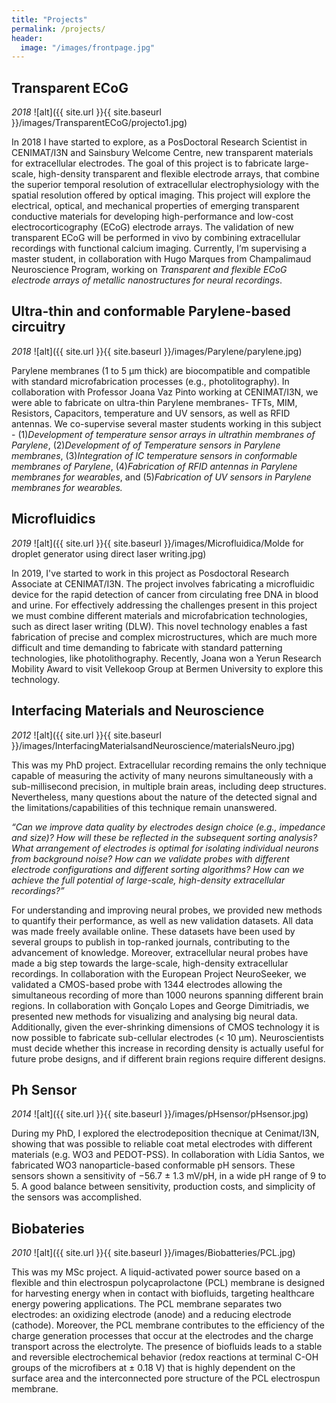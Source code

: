 ```yaml
---
title: "Projects"
permalink: /projects/
header:
  image: "/images/frontpage.jpg"
---
```


## Transparent ECoG 

*2018*
![alt]({{ site.url }}{{ site.baseurl }}/images/TransparentECoG/projecto1.jpg)

In 2018 I have started to explore, as a PosDoctoral Research Scientist in CENIMAT/I3N and Sainsbury Welcome Centre, new transparent materials for extracellular electrodes. The goal of this project is to fabricate large-scale, high-density transparent and flexible electrode arrays, that combine the superior temporal resolution of extracellular electrophysiology with the spatial resolution offered by optical imaging. This project will explore the electrical, optical, and mechanical properties of emerging transparent conductive materials for developing high-performance and low-cost electrocorticography (ECoG) electrode arrays. The validation of new transparent ECoG will be performed in vivo by combining extracellular recordings with functional calcium imaging. Currently, I’m supervising a master student, in collaboration with Hugo Marques from Champalimaud Neuroscience Program, working on *Transparent and flexible ECoG electrode arrays of metallic nanostructures for neural recordings*. 


## Ultra-thin and conformable Parylene-based circuitry 

*2018*
![alt]({{ site.url }}{{ site.baseurl }}/images/Parylene/parylene.jpg)

Parylene membranes (1 to 5 µm thick) are biocompatible and compatible with standard microfabrication processes (e.g., photolitography). In collaboration with Professor Joana Vaz Pinto working at CENIMAT/I3N, we were able to fabricate on ultra-thin Parylene membranes- TFTs, MIM, Resistors, Capacitors, temperature and UV sensors, as well as RFID antennas. We co-supervise several master students working in this subject - (1)*Development of temperature sensor arrays in ultrathin membranes of Parylene*, (2)*Development of of Temperature sensors in Parylene membranes*, (3)*Integration of IC temperature sensors in conformable membranes of Parylene*, (4)*Fabrication of RFID antennas in Parylene membranes for wearables*, and (5)*Fabrication of UV sensors in Parylene membranes for wearables.* 


## Microfluidics

*2019*
![alt]({{ site.url }}{{ site.baseurl }}/images/Microfluidica/Molde for droplet generator using direct laser writing.jpg)

In 2019, I've started to work in this project as Posdoctoral Research Associate at CENIMAT/I3N. The project involves fabricating a microfluidic device for the rapid detection of cancer from circulating free DNA in blood and urine. For effectively addressing the challenges present in this project we must combine different materials and microfabrication technologies, such as direct laser writing (DLW). This novel technology enables a fast fabrication of precise and complex microstructures, which are much more difficult and time demanding to fabricate with standard patterning technologies, like photolithography. Recently, Joana won a Yerun Research Mobility Award to visit Vellekoop Group at Bermen University to explore this technology.      

## Interfacing Materials and Neuroscience 

*2012*
![alt]({{ site.url }}{{ site.baseurl }}/images/InterfacingMaterialsandNeuroscience/materialsNeuro.jpg)

This was my PhD project. Extracellular recording remains the only technique capable of measuring the activity of many neurons simultaneously with a sub-millisecond precision, in multiple brain areas, including deep structures. Nevertheless, many questions about the nature of the detected signal and the limitations/capabilities of this technique remain unanswered.

*“Can we improve data quality by electrodes design choice (e.g., impedance and size)? How will these be reflected in the subsequent sorting analysis? What arrangement of electrodes is optimal for isolating individual neurons from background noise? How can we validate probes with different electrode configurations and different sorting algorithms? How can we achieve the full potential of large-scale, high-density extracellular recordings?”*

For understanding and improving neural probes, we provided new methods to quantify their performance, as well as new validation datasets. All data was made freely available online. These datasets have been used by several groups to publish in top-ranked journals, contributing to the advancement of knowledge. Moreover, extracellular neural probes have made a big step towards the large-scale, high-density extracellular recordings. In collaboration with the European Project NeuroSeeker, we validated a CMOS-based probe with 1344 electrodes allowing the simultaneous recording of more than 1000 neurons spanning different brain regions. In collaboration with Gonçalo Lopes and George Dimitriadis, we presented new methods for visualizing and analysing big neural data. Additionally, given the ever-shrinking dimensions of CMOS technology it is now possible to fabricate sub-cellular electrodes (< 10 µm). Neuroscientists must decide whether this increase in recording density is actually useful for future probe designs, and if different brain regions require different designs. 


## Ph Sensor 

*2014*
![alt]({{ site.url }}{{ site.baseurl }}/images/pHsensor/pHsensor.jpg)

During my PhD, I explored the electrodeposition thecnique at Cenimat/I3N, showing that was possible to reliable coat metal electrodes with different materials (e.g. WO3 and PEDOT-PSS). In collaboration with Lídia Santos, we fabricated WO3 nanoparticle-based conformable pH sensors. These sensors shown a sensitivity of −56.7 ± 1.3 mV/pH, in a wide pH range of 9 to 5. A good balance between sensitivity, production costs, and simplicity of the sensors was accomplished. 


## Biobateries 

*2010*
![alt]({{ site.url }}{{ site.baseurl }}/images/Biobatteries/PCL.jpg)

This was my MSc project. A liquid-activated power source based on a flexible and thin electrospun polycaprolactone (PCL) membrane is designed for harvesting energy when in contact with biofluids, targeting healthcare energy powering applications. The PCL membrane separates two electrodes: an oxidizing electrode (anode) and a reducing electrode (cathode). Moreover, the PCL membrane contributes to the efficiency of the charge generation processes that occur at the electrodes and the charge transport across the electrolyte. The presence of biofluids leads to a stable and reversible electrochemical behavior (redox reactions at terminal C-OH groups of the microfibers at ± 0.18 V) that is highly dependent on the surface area and the interconnected pore structure of the PCL electrospun membrane. 







